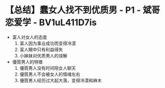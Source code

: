 # 【总结】蠢女人找不到优质男 - P1 - 斌哥恋爱学 - BV1uL411D7is

-   富人对女人的态度
    1.  富人因为事业成功而变得冷漠
    2.  富人眼中只有利益得失
    3.  小妹妹对优质男人的误解
-   優質男人的特徵
    1.  優質男人没有时间陪女人聊天
    2.  優質男人不会被女人的情绪左右
    3.  優質男人经历过大起大落，变得冷漠和麻木